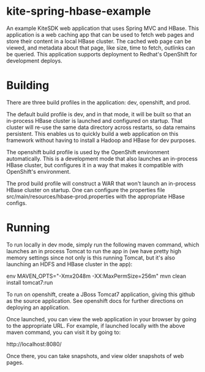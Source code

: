 kite-spring-hbase-example
=========================

An example KiteSDK web application that uses Spring MVC and HBase.
This application is a web caching app that can be used to fetch web pages and
store their content in a local HBase cluster. The cached web page can be viewed,
and metadata about that page, like size, time to fetch, outlinks can be queried.
This application supports deployment to Redhat's OpenShift for development
deploys.

Building
=========================

There are three build profiles in the application: dev, openshift, and prod.

The default build profile is dev, and in that mode, it will be built so that an
in-process HBase cluster is launched and configured on startup. That cluster
will re-use the same data directory across restarts, so data remains persistent.
This enables us to quickly build a web application on this framework without
having to install a Hadoop and HBase for dev purposes.

The openshift build profile is used by the OpenShift environment automatically.
This is a development mode that also launches an in-process HBase cluster, but
configures it in a way that makes it compatible with OpenShift's environment.

The prod build profile will construct a WAR that won't launch an in-process
HBase cluster on startup. One can configure the properties file
src/main/resources/hbase-prod.properties with the appropriate HBase configs.

Running
==========================

To run locally in dev mode, simply run the following maven command, which
launches an in process Tomcat to run the app in (we have pretty high memory
settings since not only is this running Tomcat, but it's also launching an
HDFS and HBase cluster in the app):

env MAVEN_OPTS="-Xmx2048m -XX:MaxPermSize=256m" mvn clean install tomcat7:run

To run on openshift, create a JBoss Tomcat7 application, giving this github
as the source application. See openshift docs for further directions on
deploying an application.

Once launched, you can view the web application in your browser by going to
the appropriate URL. For example, if launched locally with the above maven
command, you can visit it by going to:

http://localhost:8080/

Once there, you can take snapshots, and view older snapshots of web pages.
